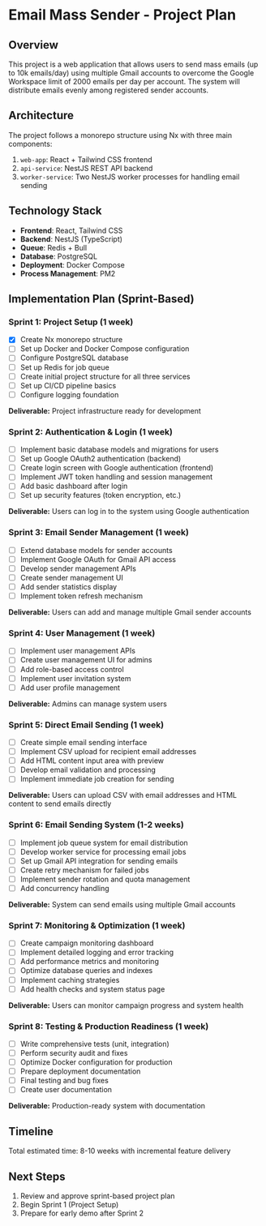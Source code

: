 # Email Mass Sender - Project Plan

## Overview
This project is a web application that allows users to send mass emails (up to 10k emails/day) using multiple Gmail accounts to overcome the Google Workspace limit of 2000 emails per day per account. The system will distribute emails evenly among registered sender accounts.

## Architecture
The project follows a monorepo structure using Nx with three main components:
1. `web-app`: React + Tailwind CSS frontend
2. `api-service`: NestJS REST API backend
3. `worker-service`: Two NestJS worker processes for handling email sending

## Technology Stack
- **Frontend**: React, Tailwind CSS
- **Backend**: NestJS (TypeScript)
- **Queue**: Redis + Bull
- **Database**: PostgreSQL
- **Deployment**: Docker Compose
- **Process Management**: PM2

## Implementation Plan (Sprint-Based)

### Sprint 1: Project Setup (1 week)
- [x] Create Nx monorepo structure
- [ ] Set up Docker and Docker Compose configuration
- [ ] Configure PostgreSQL database
- [ ] Set up Redis for job queue
- [ ] Create initial project structure for all three services
- [ ] Set up CI/CD pipeline basics
- [ ] Configure logging foundation

**Deliverable:** Project infrastructure ready for development

### Sprint 2: Authentication & Login (1 week)
- [ ] Implement basic database models and migrations for users
- [ ] Set up Google OAuth2 authentication (backend)
- [ ] Create login screen with Google authentication (frontend)
- [ ] Implement JWT token handling and session management
- [ ] Add basic dashboard after login
- [ ] Set up security features (token encryption, etc.)

**Deliverable:** Users can log in to the system using Google authentication

### Sprint 3: Email Sender Management (1 week)
- [ ] Extend database models for sender accounts
- [ ] Implement Google OAuth for Gmail API access
- [ ] Develop sender management APIs
- [ ] Create sender management UI
- [ ] Add sender statistics display
- [ ] Implement token refresh mechanism

**Deliverable:** Users can add and manage multiple Gmail sender accounts

### Sprint 4: User Management (1 week)
- [ ] Implement user management APIs
- [ ] Create user management UI for admins
- [ ] Add role-based access control
- [ ] Implement user invitation system
- [ ] Add user profile management

**Deliverable:** Admins can manage system users

### Sprint 5: Direct Email Sending (1 week)
- [ ] Create simple email sending interface
- [ ] Implement CSV upload for recipient email addresses
- [ ] Add HTML content input area with preview
- [ ] Develop email validation and processing
- [ ] Implement immediate job creation for sending

**Deliverable:** Users can upload CSV with email addresses and HTML content to send emails directly

### Sprint 6: Email Sending System (1-2 weeks)
- [ ] Implement job queue system for email distribution
- [ ] Develop worker service for processing email jobs
- [ ] Set up Gmail API integration for sending emails
- [ ] Create retry mechanism for failed jobs
- [ ] Implement sender rotation and quota management
- [ ] Add concurrency handling

**Deliverable:** System can send emails using multiple Gmail accounts

### Sprint 7: Monitoring & Optimization (1 week)
- [ ] Create campaign monitoring dashboard
- [ ] Implement detailed logging and error tracking
- [ ] Add performance metrics and monitoring
- [ ] Optimize database queries and indexes
- [ ] Implement caching strategies
- [ ] Add health checks and system status page

**Deliverable:** Users can monitor campaign progress and system health

### Sprint 8: Testing & Production Readiness (1 week)
- [ ] Write comprehensive tests (unit, integration)
- [ ] Perform security audit and fixes
- [ ] Optimize Docker configuration for production
- [ ] Prepare deployment documentation
- [ ] Final testing and bug fixes
- [ ] Create user documentation

**Deliverable:** Production-ready system with documentation

## Timeline
Total estimated time: 8-10 weeks with incremental feature delivery

## Next Steps
1. Review and approve sprint-based project plan
2. Begin Sprint 1 (Project Setup)
3. Prepare for early demo after Sprint 2
